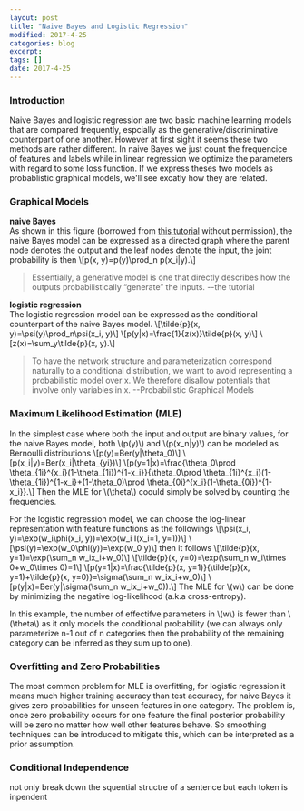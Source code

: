 ```yaml
---
layout: post
title: "Naive Bayes and Logistic Regression"
modified: 2017-4-25
categories: blog
excerpt:
tags: []
date: 2017-4-25
---
```


### Introduction
Naive Bayes and logistic regression are two basic machine learning models that are compared frequently, 
espcially as the generative/discriminative counterpart of one another. 
However at first sight it seems these two methods are rather different. 
In naive Bayes we just count the frequencice of features and labels while in linear regression we optimize the parameters with regard to some loss function. 
If we express theses two models as probablistic graphical models, we'll see excatly how they are related.

### Graphical Models
**naive Bayes**  
As shown in this figure (borrowed from [this tutorial](http://people.cs.umass.edu/~mccallum/papers/crf-tutorial.pdf) without permission),
the naive Bayes model can be expressed as a directed graph where the parent node denotes the output and the leaf nodes denote the input,
the joint probability is then 
\\[p(x, y)=p(y)\prod_n p(x_i|y).\\]
> Essentially, a generative model is one that directly describes how the outputs probabilistically “generate” the inputs.  --the tutorial

**logistic regression**  
The logistic regression model can be expressed as the conditional counterpart of the naive Bayes model.
\\[\tilde{p}(x, y)=\psi(y)\prod_n\psi(x_i, y)\\]
\\[p(y|x)=\frac{1}{z(x)}\tilde{p}(x, y)\\]
\\[z(x)=\sum_y\tilde{p}(x, y).\\]
>  To have the network structure and parameterization correspond naturally to a conditional distribution, we want to avoid representing a probabilistic model over x. We therefore disallow potentials that involve only variables in x.  --Probabilistic Graphical Models

### Maximum Likelihood Estimation (MLE)
In the simplest case where both the input and output are binary values, for the naive Bayes model, 
both \\(p(y)\\) and \\(p(x_n|y)\\) can be modeled as Bernoulli distributions 
\\[p(y)=Ber(y|\theta_0)\\]
\\[p(x_i|y)=Ber(x_i|\theta_{yi})\\]
\\[p(y=1|x)=\frac{\theta_0\prod \theta_{1i}^{x_i}(1-\theta_{1i})^{1-x_i}}{\theta_0\prod \theta_{1i}^{x_i}(1-\theta_{1i})^{1-x_i}+(1-\theta_0)\prod \theta_{0i}^{x_i}(1-\theta_{0i})^{1-x_i}}.\\]
Then the MLE for \\(\theta\\) coould simply be solved by counting the frequencies.

For the logistic regression model, we can choose the log-linear representation with feature functions as the followings
\\[\psi(x_i, y)=\exp(w_i\phi(x_i, y))=\exp(w_i I(x_i=1, y=1))\\]
\\[\psi(y)=\exp(w_0\phi(y))=\exp(w_0 y)\\]
then it follows
\\[\tilde{p}(x, y=1)=\exp(\sum_n w_ix_i+w_0)\\]
\\[\tilde{p}(x, y=0)=\exp(\sum_n w_i\times 0+w_0\times 0)=1\\]
\\[p(y=1|x)=\frac{\tilde{p}(x, y=1)}{\tilde{p}(x, y=1)+\tilde{p}(x, y=0)}=\sigma(\sum_n w_ix_i+w_0)\\]
\\[p(y|x)=Ber(y|\sigma(\sum_n w_ix_i+w_0)).\\]
The MLE for \\(w\\) can be done by minimizing the negative log-likelihood (a.k.a cross-entropy).

In this example, the number of effectifve parameters in \\(w\\) is fewer than \\(\theta\\) as it only models the conditional probability (we can always only parameterize n-1 out of n categories then the probability of the remaining category can be inferred as they sum up to one). 

### Overfitting and Zero Probabilities
The most common problem for MLE is overfitting, for logistic regression it means much higher training accuracy than test accuracy, for naive Bayes it gives zero probabilities for unseen features in one category. The problem is, once zero probability occurs for one feature the final posterior probability will be zero no matter how well other features behave. So smoothing techniques can be introduced to mitigate this, which can be interpreted as a prior assumption.

### Conditional Independence
not only break down the squential structre of a sentence but each token is inpendent
